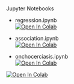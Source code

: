 
<br>

Jupyter Notebooks

* regression.ipynb<br>[![Open In Colab](https://colab.research.google.com/assets/colab-badge.svg)](https://colab.research.google.com/github/helminthiases/preliminary/blob/develop/notebooks/regression.ipynb)

* association.ipynb<br>[![Open In Colab](https://colab.research.google.com/assets/colab-badge.svg)](https://colab.research.google.com/github/helminthiases/preliminary/blob/develop/notebooks/association.ipynb)

* onchocerciasis.ipynb<br>[![Open In Colab](https://colab.research.google.com/assets/colab-badge.svg)](https://colab.research.google.com/github/helminthiases/preliminary/blob/develop/notebooks/onchocerciasis.ipynb)

<a href="https://colab.research.google.com/github/helminthiases/preliminary/blob/develop/notebooks/onchocerciasis.ipynb" target="_blank">
<img src="https://colab.research.google.com/assets/colab-badge.svg" title="Open In Colab"></a>

<br>
<br>

<br>
<br>

<br>
<br>

<br>
<br>